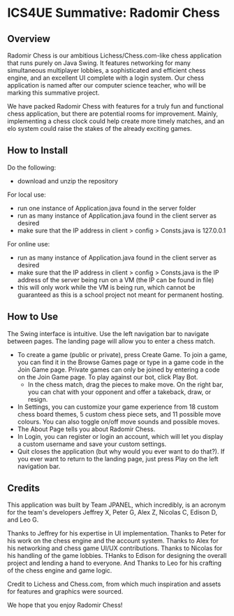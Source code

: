 # ICS4UE Summative: Radomir Chess

## Overview

Radomir Chess is our ambitious Lichess/Chess.com-like chess application that runs purely on Java Swing. It features networking for many simultaneous multiplayer lobbies, a sophisticated and efficient chess engine, and an excellent UI complete with a login system. Our chess application is named after our computer science teacher, who will be marking this summative project.

We have packed Radomir Chess with features for a truly fun and functional chess application, but there are potential rooms for improvement. Mainly, implementing a chess clock could help create more timely matches, and an elo system could raise the stakes of the already exciting games.

## How to Install

Do the following:
* download and unzip the repository

For local use:
* run one instance of Application.java found in the server folder
* run as many instance of Application.java found in the client server as desired
* make sure that the IP address in client > config > Consts.java is 127.0.0.1

For online use:
* run as many instance of Application.java found in the client server as desired
* make sure that the IP address in client > config > Consts.java is the IP address of the server being run on a VM (the IP can be found in file)
* this will only work while the VM is being run, which cannot be guaranteed as this is a school project not meant for permanent hosting.

## How to Use

The Swing interface is intuitive. Use the left navigation bar to navigate between pages. The landing page will allow you to enter a chess match.
* To create a game (public or private), press Create Game. To join a game, you can find it in the Browse Games page or type in a game code in the Join Game page. Private games can only be joined by entering a code on the Join Game page. To play against our bot, click Play Bot.
  * In the chess match, drag the pieces to make move. On the right bar, you can chat with your opponent and offer a takeback, draw, or resign.
* In Settings, you can customize your game experience from 18 custom chess board themes, 5 custom chess piece sets, and 11 possible move colours. You can also toggle on/off move sounds and possible moves.
* The About Page tells you about Radomir Chess.
* In Login, you can register or login an account, which will let you display a custom username and save your custom settings.
* Quit closes the application (but why would you ever want to do that?). If you ever want to return to the landing page, just press Play on the left navigation bar.

## Credits

This application was built by Team JPANEL, which incredibly, is an acronym for the team's developers Jeffrey X, Peter G, Alex Z, Nicolas C, Edison D, and Leo G.

Thanks to Jeffrey for his expertise in UI implementation. Thanks to Peter for his work on the chess engine and the account system. Thanks to Alex for his networking and chess game UI/UX contributions. Thanks to Nicolas for his handling of the game lobbies. THanks to Edison for designing the overall project and lending a hand to everyone. And Thanks to Leo for his crafting of the chess engine and game logic.

Credit to Lichess and Chess.com, from which much inspiration and assets for features and graphics were sourced.

We hope that you enjoy Radomir Chess!
